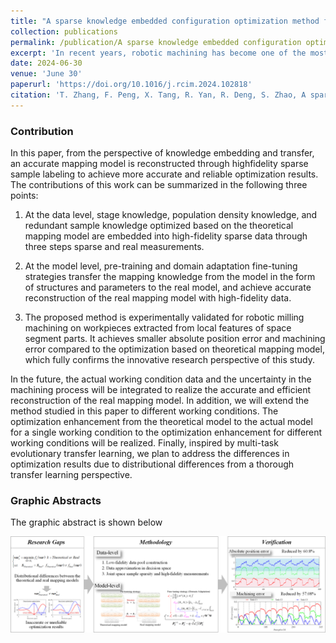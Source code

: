 ```yaml
---
title: "A sparse knowledge embedded configuration optimization method for robotic machining system toward improving machining quality"
collection: publications
permalink: /publication/A sparse knowledge embedded configuration optimization method for robotic machining system toward improving machining quality
excerpt: 'In recent years, robotic machining has become one of the most important paradigms for the machining of large and complex parts due to the advantages of large workspaces and flexible configurations. However, different configurations will correspond to very different system performances, influenced by the position-dependent properties. Therefore, the configuration optimization of robotic machining system is the key to ensure the quality of robotic operation. In response to the fact that little attention has been paid in current research to the effect of mapping model distribution differences on the optimization results, a sparse knowledge embedded configuration optimization method for robotic machining systems toward improving machining quality is proposed. The knowledge of theoretical model-based optimization in terms of stage, density and redundancy is embedded into high-fidelity data by three steps sparse and real measurement. Pre-training and domain adaptation fine-tuning strategies are used to reconstruct the real mapping model accurately. The reconstructed mapping model is re-optimized to obtain a more accurate system configuration. The effectiveness of the proposed method is verified by machining experiments on space segment parts. The proposed method reduces the absolute position error and machining error by 48.67 % and 28.73 %, respectively, compared to the current common theoretical model-based optimization. This is significant for more accurate and reliable robot system optimization. Furthermore, this work confirms the influence of mapping model distribution differences on the optimization effect, providing a new and effective perspective for subsequent research on the optimization of robotic machining system configurations.'
date: 2024-06-30
venue: 'June 30'
paperurl: 'https://doi.org/10.1016/j.rcim.2024.102818'
citation: 'T. Zhang, F. Peng, X. Tang, R. Yan, R. Deng, S. Zhao, A sparse knowledge embedded configuration optimization method for robotic machining system toward improving machining quality, Robot. Comput.-Integr. Manuf., 90 (2024) 102818, https://doi.org/10.1016/j.rcim.2024.102818.'
---
```


### Contribution 

In this paper, from the perspective of knowledge embedding and transfer, an accurate mapping model is reconstructed through highfidelity sparse sample labeling to achieve more accurate and reliable optimization results. The contributions of this work can be summarized in the following three points:

1. At the data level, stage knowledge, population density knowledge, and redundant sample knowledge optimized based on the theoretical mapping model are embedded into high-fidelity sparse data through three steps sparse and real measurements.

2. At the model level, pre-training and domain adaptation fine-tuning strategies transfer the mapping knowledge from the model in the form of structures and parameters to the real model, and achieve accurate reconstruction of the real mapping model with high-fidelity data.

3. The proposed method is experimentally validated for robotic milling machining on workpieces extracted from local features of space segment parts. It achieves smaller absolute position error and machining error compared to the optimization based on theoretical mapping model, which fully confirms the innovative research perspective of this study.

   

In the future, the actual working condition data and the uncertainty in the machining process will be integrated to realize the accurate and efficient reconstruction of the real mapping model. In addition, we will extend the method studied in this paper to different working conditions. The optimization enhancement from the theoretical model to the actual model for a single working condition to the optimization enhancement for different working conditions will be realized. Finally, inspired by multi-task evolutionary transfer learning, we plan to address the differences in optimization results due to distributional differences from a thorough transfer learning perspective.

### Graphic Abstracts

The graphic abstract is shown below

![paper6GA](./.assets/paper6GA.png)